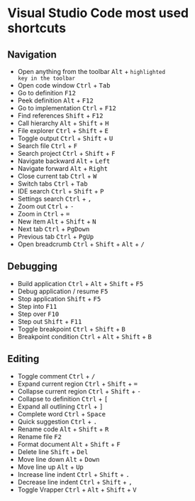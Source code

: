 # Visual Studio Code most used shortcuts

## Navigation

- Open anything from the toolbar <kbd>Alt</kbd> + <code>highlighted key in the toolbar</code>
- Open code window <kbd>Ctrl</kbd> + <kbd>Tab</kbd>
- Go to definition <kbd>F12</kbd>
- Peek definition <kbd>Alt</kbd> + <kbd>F12</kbd>
- Go to implementation <kbd>Ctrl</kbd> + <kbd>F12</kbd>
- Find references <kbd>Shift</kbd> + <kbd>F12</kbd>
- Call hierarchy <kbd>Alt</kbd> + <kbd>Shift</kbd> + <kbd>H</kbd>
- File explorer <kbd>Ctrl</kbd> + <kbd>Shift</kbd> + <kbd>E</kbd>
- Toggle output <kbd>Ctrl</kbd> + <kbd>Shift</kbd> + <kbd>U</kbd>
- Search file <kbd>Ctrl</kbd> + <kbd>F</kbd>
- Search project <kbd>Ctrl</kbd> + <kbd>Shift</kbd> + <kbd>F</kbd>
- Navigate backward <kbd>Alt</kbd> + <kbd>Left</kbd>
- Navigate forward <kbd>Alt</kbd> + <kbd>Right</kbd>
- Close current tab <kbd>Ctrl</kbd> + <kbd>W</kbd>
- Switch tabs <kbd>Ctrl</kbd> + <kbd>Tab</kbd>
- IDE search <kbd>Ctrl</kbd> + <kbd>Shift</kbd> + <kbd>P</kbd>
- Settings search <kbd>Ctrl</kbd> + <kbd>,</kbd>
- Zoom out <kbd>Ctrl</kbd> + <kbd>-</kbd>
- Zoom in <kbd>Ctrl</kbd> + <kbd>=</kbd>
- New item <kbd>Alt</kbd> + <kbd>Shift</kbd> + <kbd>N</kbd>
- Next tab <kbd>Ctrl</kbd> + <kbd>PgDown</kbd>
- Previous tab <kbd>Ctrl</kbd> + <kbd>PgUp</kbd>
- Open breadcrumb <kbd>Ctrl</kbd> + <kbd>Shift</kbd> + <kbd>Alt</kbd> + <kbd>/</kbd>

## Debugging

- Build application <kbd>Ctrl</kbd> + <kbd>Alt</kbd> + <kbd>Shift</kbd> + <kbd>F5</kbd>
- Debug application / resume <kbd>F5</kbd>
- Stop application <kbd>Shift</kbd> + <kbd>F5</kbd>
- Step into <kbd>F11</kbd>
- Step over <kbd>F10</kbd>
- Step out <kbd>Shift</kbd> + <kbd>F11</kbd>
- Toggle breakpoint <kbd>Ctrl</kbd> + <kbd>Shift</kbd> + <kbd>B</kbd>
- Breakpoint condition <kbd>Ctrl</kbd> + <kbd>Alt</kbd> + <kbd>Shift</kbd> + <kbd>B</kbd>

## Editing

- Toggle comment <kbd>Ctrl</kbd> + <kbd>/</kbd>
- Expand current region <kbd>Ctrl</kbd> + <kbd>Shift</kbd> + <kbd>=</kbd>
- Collapse current region <kbd>Ctrl</kbd> + <kbd>Shift</kbd> + <kbd>-</kbd>
- Collapse to definition <kbd>Ctrl</kbd> + <kbd>[</kbd>
- Expand all outlining <kbd>Ctrl</kbd> + <kbd>]</kbd>
- Complete word <kbd>Ctrl</kbd> + <kbd>Space</kbd>
- Quick suggestion <kbd>Ctrl</kbd> + <kbd>.</kbd>
- Rename code <kbd>Alt</kbd> + <kbd>Shift</kbd> + <kbd>R</kbd>
- Rename file <kbd>F2</kbd>
- Format document <kbd>Alt</kbd> + <kbd>Shift</kbd> + <kbd>F</kbd>
- Delete line <kbd>Shift</kbd> + <kbd>Del</kbd>
- Move line down <kbd>Alt</kbd> + <kbd>Down</kbd>
- Move line up <kbd>Alt</kbd> + <kbd>Up</kbd>
- Increase line indent <kbd>Ctrl</kbd> + <kbd>Shift</kbd> + <kbd>.</kbd>
- Decrease line indent <kbd>Ctrl</kbd> + <kbd>Shift</kbd> + <kbd>,</kbd>
- Toggle Vrapper <kbd>Ctrl</kbd> + <kbd>Alt</kbd> + <kbd>Shift</kbd> + <kbd>V</kbd>

